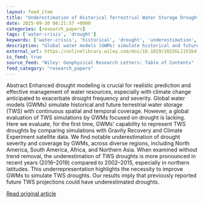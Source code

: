```yaml
---
layout: feed_item
title: "Underestimation of Historical Terrestrial Water Storage Droughts in Global Water Models"
date: 2025-09-30 08:21:57 +0000
categories: [research_papers]
tags: ['water-crisis', 'drought']
keywords: ['water-crisis', 'historical', 'drought', 'underestimation', 'terrestrial']
description: "Global water models (GWMs) simulate historical and future terrestrial water storage (TWS) with continuous spatial and temporal coverage"
external_url: https://onlinelibrary.wiley.com/doi/10.1029/2025GL115164?af=R
is_feed: true
source_feed: "Wiley: Geophysical Research Letters: Table of Contents"
feed_category: "research_papers"
---
```


Abstract Enhanced drought modeling is crucial for realistic prediction and effective management of water resources, especially with climate change anticipated to exacerbate drought frequency and severity. Global water models (GWMs) simulate historical and future terrestrial water storage (TWS) with continuous spatial and temporal coverage. However, a global evaluation of TWS simulations by GWMs focused on drought is lacking. Here we evaluate, for the first time, GWMs' capability to represent TWS droughts by comparing simulations with Gravity Recovery and Climate Experiment satellite data. We find notable underestimation of drought severity and coverage by GWMs, across diverse regions, including North America, South America, Africa, and Northern Asia. When examined without trend removal, the underestimation of TWS droughts is more pronounced in recent years (2016–2019) compared to 2002–2015, especially in northern latitudes. This underrepresentation highlights the necessity to improve GWMs to simulate TWS droughts. Our results imply that previously reported future TWS projections could have underestimated droughts.

[Read original article](https://onlinelibrary.wiley.com/doi/10.1029/2025GL115164?af=R)
